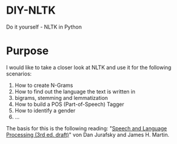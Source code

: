 # DIY-NLTK
Do it yourself - NLTK in Python

# Purpose
I would like to take a closer look at NLTK and use it for the following scenarios:
 1. How to create N-Grams
 2. How to find out the language the text is written in
 3. bigrams, stemming and lemmatization
 4. How to build a POS (Part-of-Speech) Tagger
 5. How to identify a gender
 6. ...


The basis for this is the following reading: "[Speech and Language Processing (3rd ed. draft)](https://web.stanford.edu/~jurafsky/slp3/)" von
Dan Jurafsky and James H. Martin.
